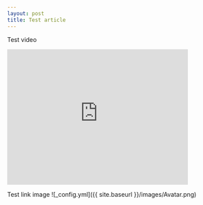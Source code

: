 ```yaml
---
layout: post
title: Test article
---
```


Test video 
<iframe width="420" height="315" src="http://www.youtube.com/embed/dQw4w9WgXcQ" frameborder="0" allowfullscreen></iframe>

Test link image
![_config.yml]({{ site.baseurl }}/images/Avatar.png)
